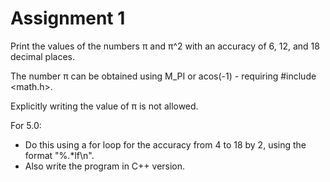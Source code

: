 # Assignment 1
Print the values of the numbers π and π^2 with an accuracy of 6, 12, and 18 decimal places.

The number π can be obtained using M_PI or acos(-1) - requiring #include <math.h>.

Explicitly writing the value of π is not allowed.

For 5.0:
* Do this using a for loop for the accuracy from 4 to 18 by 2, using the format "%.*lf\n".
* Also write the program in C++ version.
